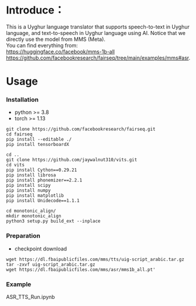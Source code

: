 
# Introduce：  
This is a Uyghur language translator that supports speech-to-text in Uyghur language, and text-to-speech in Uyghur language using AI. Notice that we directly use the model from MMS (Meta).   
You can find everything from:  
https://huggingface.co/facebook/mms-1b-all  
https://github.com/facebookresearch/fairseq/tree/main/examples/mms#asr.

# Usage
### Installation
- python >= 3.8  
- torch  >= 1.13  
```
git clone https://github.com/facebookresearch/fairseq.git
cd fairseq
pip install --editable ./ 
pip install tensorboardX

cd ..
git clone https://github.com/jaywalnut310/vits.git
cd vits
pip install Cython==0.29.21
pip install librosa
pip install phonemizer==2.2.1
pip install scipy
pip install numpy
pip install matplotlib
pip install Unidecode==1.1.1

cd monotonic_align/
mkdir monotonic_align
python3 setup.py build_ext --inplace
```

### Preparation
- checkpoint download
```
wget https://dl.fbaipublicfiles.com/mms/tts/uig-script_arabic.tar.gz
tar -zxvf uig-script_arabic.tar.gz
wget https://dl.fbaipublicfiles.com/mms/asr/mms1b_all.pt'
```
### Example
ASR_TTS_Run.ipynb
